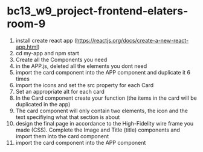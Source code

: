 # bc13_w9_project-frontend-elaters-room-9

1. install create react app (https://reactjs.org/docs/create-a-new-react-app.html)
2. cd my-app and npm start
3. Create all the Components you need
4. in the APP.js, deleted all the elements you dont need
5. import the card component into the APP component and duplicate it 6 times
6. import the icons and set the src property for each Card
7. Set an appropriate alt for each card
8. In the Card component create your function (the items in the card will be duplicated in the app)
9. The card component will only contain two elements, the icon and the text specifiying what that section is about
10. design the final page in accordance to the High-Fidelity wire frame you made (CSS). Complete the Image and Title (title) components and import them into the card component
11. import the card component into the APP component
